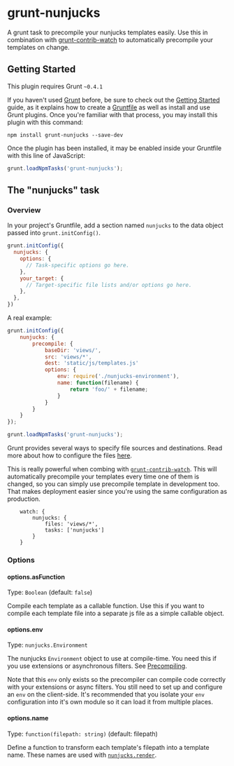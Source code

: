 # grunt-nunjucks

A grunt task to precompile your nunjucks templates easily. Use this in
combination with
[grunt-contrib-watch](https://github.com/gruntjs/grunt-contrib-watch)
to automatically precompile your templates on change.

## Getting Started
This plugin requires Grunt `~0.4.1`

If you haven't used [Grunt](http://gruntjs.com/) before, be sure to check out the [Getting Started](http://gruntjs.com/getting-started) guide, as it explains how to create a [Gruntfile](http://gruntjs.com/sample-gruntfile) as well as install and use Grunt plugins. Once you're familiar with that process, you may install this plugin with this command:

```shell
npm install grunt-nunjucks --save-dev
```

Once the plugin has been installed, it may be enabled inside your Gruntfile with this line of JavaScript:

```js
grunt.loadNpmTasks('grunt-nunjucks');
```

## The "nunjucks" task

### Overview
In your project's Gruntfile, add a section named `nunjucks` to the data object passed into `grunt.initConfig()`.

```js
grunt.initConfig({
  nunjucks: {
    options: {
      // Task-specific options go here.
    },
    your_target: {
      // Target-specific file lists and/or options go here.
    },
  },
})
```

A real example:

```js
grunt.initConfig({
    nunjucks: {
        precompile: {
            baseDir: 'views/',
            src: 'views/*',
            dest: 'static/js/templates.js'
            options: {
                env: require('./nunjucks-environment'),
                name: function(filename) {
                    return 'foo/' + filename;
                }
            }
        }
    }
});

grunt.loadNpmTasks('grunt-nunjucks');
```

Grunt provides several ways to specify file sources and destinations.
Read more about how to configure the files
[here](http://gruntjs.com/configuring-tasks#files).

This is really powerful when combing with
[`grunt-contrib-watch`](https://github.com/gruntjs/grunt-contrib-watch).
This will automatically precompile your templates every time one of
them is changed, so you can simply use precompile template in
development too. That makes deployment easier since you're using the
same configuration as production.

```
    watch: {
        nunjucks: {
            files: 'views/*',
            tasks: ['nunjucks']
        }
    }
```

### Options

#### options.asFunction
Type: `Boolean` (default: `false`)

Compile each template as a callable function. Use this if you want to
compile each template file into a separate js file as a simple
callable object.

#### options.env
Type: `nunjucks.Environment`

The nunjucks `Environment` object to use at compile-time. You need
this if you use extensions or asynchronous filters. See
[Precompiling](http://jlongster.github.com/nunjucks/api.html#api1).

Note that this `env` only exists so the precompiler can compile code
correctly with your extensions or async filters. You still need to set
up and configure an `env` on the client-side. It's recommended that
you isolate your `env` configuration into it's own module so it can
load it from multiple places.

#### options.name
Type: `function(filepath: string)` (default: filepath)

Define a function to transform each template's filepath into a template name.
These names are used with [`nunjucks.render`](http://jlongster.github.io/nunjucks/api.html#render).

